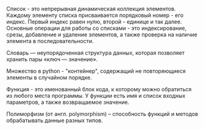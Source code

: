 
Список  - это непрерывная динамическая коллекция элементов. Каждому элементу списка присваивается порядковый номер - его индекс. 
Первый индекс равен нулю, второй - единице и так далее. Основные операции для работы со списками - это индексирование, срезы, 
добавление и удаление элементов, а также проверка на наличие элемента в последовательности.

Словарь — неупорядоченная структура данных, которая позволяет хранить пары «ключ — значение».

Множество в python - "контейнер", содержащий не повторяющиеся элементы в случайном порядке.

Функция - это именованный блок кода, к которому можно обратиться из любого места программы. 
У функции есть имя и список входных параметров, а также возвращаемое значение.

Полиморфизм (от англ. polymorphism) – способность функций и методов обрабатывать данные разных типов. 

